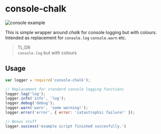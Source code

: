 # console-chalk

![console example](https://i.imgur.com/L3o3jAB.png)

This is simple wrapper around _chalk_ for console logging but with colours. Intended as replacement for `console.log` `console.warn` etc.

> TL;DR  
> `console.log` but with colours

## Usage

```javascript
var logger = require('console-chalk');

// Replacement for standard console logging functions
logger.log('log');
logger.info('info', 'log');
logger.debug('debug');
logger.warn('warn', 'some warning!');
logger.error('error', { error: 'catastrophic failure!' });

// Bonus stuff
logger.success('example script finished succesfully.')
```